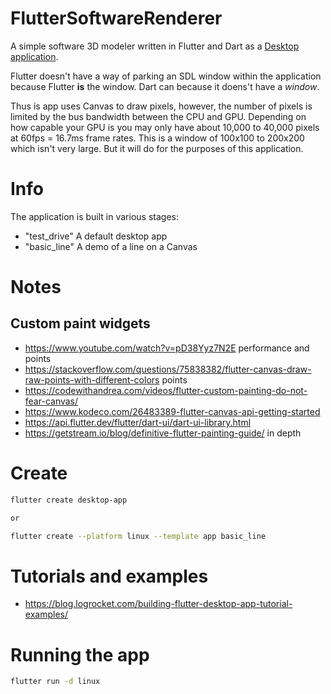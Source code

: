 # FlutterSoftwareRenderer
A simple software 3D modeler written in Flutter and Dart as a [Desktop application](https://flutter.dev/multi-platform/desktop).

Flutter doesn't have a way of parking an SDL window within the application because Flutter **is** the window. Dart can because it doens't have a *window*.

Thus is app uses Canvas to draw pixels, however, the number of pixels is limited by the bus bandwidth between the CPU and GPU. Depending on how capable your GPU is you may only have about 10,000 to 40,000 pixels at 60fps = 16.7ms frame rates. This is a window of 100x100 to 200x200 which isn't very large. But it will do for the purposes of this application.

# Info
The application is built in various stages:
- "test_drive" A default desktop app
- "basic_line" A demo of a line on a Canvas

# Notes
## Custom paint widgets
- https://www.youtube.com/watch?v=pD38Yyz7N2E performance and points
- https://stackoverflow.com/questions/75838382/flutter-canvas-draw-raw-points-with-different-colors points
- https://codewithandrea.com/videos/flutter-custom-painting-do-not-fear-canvas/
- https://www.kodeco.com/26483389-flutter-canvas-api-getting-started
- https://api.flutter.dev/flutter/dart-ui/dart-ui-library.html
- https://getstream.io/blog/definitive-flutter-painting-guide/ in depth

# Create
```sh
flutter create desktop-app

or

flutter create --platform linux --template app basic_line
```

# Tutorials and examples
- https://blog.logrocket.com/building-flutter-desktop-app-tutorial-examples/

# Running the app
```sh
flutter run -d linux
```